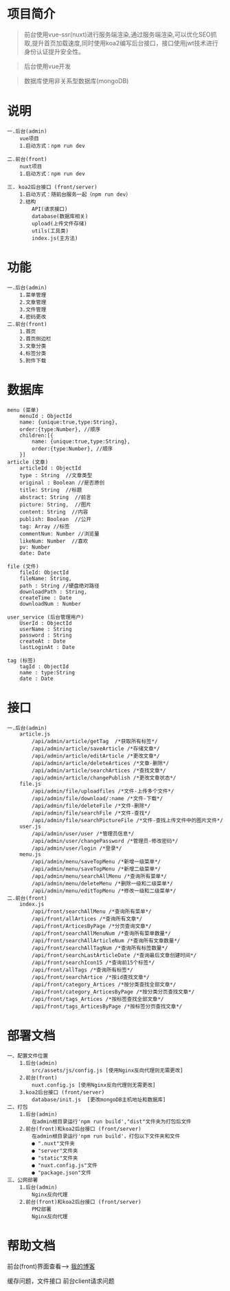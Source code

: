 # 项目简介
> 前台使用vue-ssr(nuxt)进行服务端渲染,通过服务端渲染,可以优化SEO抓取,提升首页加载速度,同时使用koa2编写后台接口，接口使用jwt技术进行身份认证提升安全性。

> 后台使用vue开发

> 数据库使用非关系型数据库(mongoDB)

# 说明
    一.后台(admin)
        vue项目
        1.启动方式：npm run dev

    二.前台(front)
        nuxt项目
        1.启动方式：npm run dev
        
    三. koa2后台接口 (front/server)
        1.启动方式：随前台服务一起（npm run dev）
        2.结构
            API(请求接口)
            database(数据库相关)
            upload(上传文件存储)
            utils(工具类)
            index.js(主方法)
# 功能
    一.后台(admin)
        1.菜单管理
        2.文章管理
        3.文件管理
        4.密码更改
    二.前台(front) 
        1.首页
        2.首页侧边栏
        3.文章分类
        4.标签分类
        5.附件下载  

# 数据库
    menu (菜单)
        menuId : ObjectId
        name: {unique:true,type:String},    
        order:{type:Number}, //顺序
        children:[{
            name: {unique:true,type:String}, 
            order:{type:Number}, //顺序
        }]
    article (文章)
        articleId : ObjectId
        type : String  //文章类型
        original : Boolean //是否原创
        title: String  //标题
        abstract: String  //前言
        picture: String,  //图片
        content: String  //内容
        publish: Boolean  //公开
        tag: Array //标签
        commentNum: Number //浏览量
        likeNum: Number  //喜欢
        pv: Number
        date: Date 

    file (文件)
        fileId: ObjectId
        fileName: String,
        path : String //硬盘绝对路径
        downloadPath : String,
        createTime : Date
        downloadNum : Number

    user_service (后台管理用户)
        UserId : ObjectId 
        userName : String
        password : String
        createAt : Date
        lastLoginAt : Date

    tag (标签)
        tagId : ObjectId
        name : type:String  
        date : Date

# 接口
    一.后台(admin)
        article.js
            /api/admin/article/getTag  /*获取所有标签*/
            /api/admin/article/saveArticle /*存储文章*/
            /api/admin/article/editArticle /*更改文章*/
            /api/admin/article/deleteArtices /*文章-删除*/
            /api/admin/article/searchArtices /*查找文章*/
            /api/admin/article/changePublish /*更改文章状态*/
        file.js
            /api/admin/file/uploadfiles /*文件-上传多个文件*/
            /api/admin/file/download/:name /*文件-下载*/
            /api/admin/file/deleteFile /*文件-删除*/
            /api/admin/file/searchFile /*文件-查找*/
            /api/admin/file/searchPictureFile /*文件-查找上传文件中的图片文件*/
        user.js
            /api/admin/user/user /*管理员信息*/
            /api/admin/user/changePassword /*管理员-修改密码*/
            /api/admin/user/login /*登录*/
        menu.js
            /api/admin/menu/saveTopMenu /*新增一级菜单*/
            /api/admin/menu/saveTopMenu /*新增二级菜单*/
            /api/admin/menu/searchAllMenu /*查询所有菜单*/
            /api/admin/menu/deleteMenu /*删除一级和二级菜单*/
            /api/admin/menu/editTopMenu /*修改一级和二级菜单*/
    二.前台(front) 
        index.js
            /api/front/searchAllMenu /*查询所有菜单*/
            /api/front/allArtices /*查询所有文章*/
            /api/front/ArticesByPage /*分页查询文章*/
            /api/front/searchAllMenuNum /*查询所有菜单数量*/
            /api/front/searchAllArticleNum /*查询所有文章数量*/
            /api/front/searchAllTagNum /*查询所有标签数量*/
            /api/front/searchLastArticleDate /*查询最后文章创建时间*/
            /api/front/searchIcon15 /*查询前15个标签*/
            /api/front/allTags /*查询所有标签*/
            /api/front/searchArtice /*按id查找文章*/
            /api/front/category_Artices /*按分类查找全部文章*/
            /api/front/category_ArticesByPage /*按分类分页查找文章*/
            /api/front/tags_Artices /*按标签查找全部文章*/
            /api/front/tags_ArticesByPage /*按标签分页查找文章*/
# 部署文档
    一、配置文件位置
        1.后台(admin)
            src/assets/js/config.js [使用Nginx反向代理则无需更改]
        2.前台(front)
            nuxt.config.js [使用Nginx反向代理则无需更改]     
        3.koa2后台接口 (front/server)
            database/init.js  [更改mongoDB主机地址和数据库]
    二、打包
        1.后台(admin)
            在admin根目录运行'npm run build',"dist"文件夹为打包后文件
        2.前台(front)和koa2后台接口 (front/server)
            在admin根目录运行'npm run build'，打包以下文件夹和文件
            ● ".nuxt"文件夹
            ● "server"文件夹
            ● "static"文件夹
            ● "nuxt.config.js"文件
            ● "package.json"文件
    三、公网部署
        1.后台(admin)
            Nginx反向代理
        2.前台(front)和koa2后台接口 (front/server)
            PM2部署
            Nginx反向代理
# 帮助文档
前台(front)界面查看--> [我的博客](http://qiann.cn "钱磊的博客")

缓存问题，文件接口
前台client请求问题